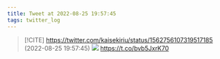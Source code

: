```yaml
---
title: Tweet at 2022-08-25 19:57:45
tags: twitter_log
---
```


> [!CITE] https://twitter.com/kaisekiriu/status/1562756107319517185 (2022-08-25 19:57:45)
> ![](https://twitter.com/kaisekiriu/status/1562756107319517185)
> https://t.co/bvb5JxrK70
